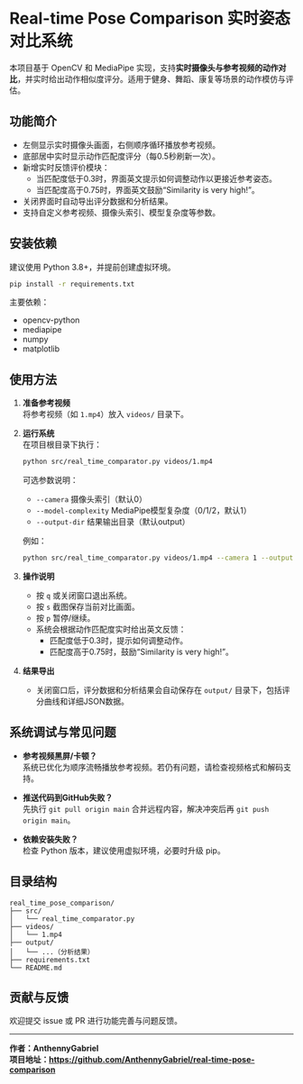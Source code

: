 # Real-time Pose Comparison 实时姿态对比系统

本项目基于 OpenCV 和 MediaPipe 实现，支持**实时摄像头与参考视频的动作对比**，并实时给出动作相似度评分。适用于健身、舞蹈、康复等场景的动作模仿与评估。

## 功能简介

- 左侧显示实时摄像头画面，右侧顺序循环播放参考视频。
- 底部居中实时显示动作匹配度评分（每0.5秒刷新一次）。
- 新增实时反馈评价模块：
  - 当匹配度低于0.3时，界面英文提示如何调整动作以更接近参考姿态。
  - 当匹配度高于0.75时，界面英文鼓励“Similarity is very high!”。
- 关闭界面时自动导出评分数据和分析结果。
- 支持自定义参考视频、摄像头索引、模型复杂度等参数。

## 安装依赖

建议使用 Python 3.8+，并提前创建虚拟环境。

```bash
pip install -r requirements.txt
```

主要依赖：
- opencv-python
- mediapipe
- numpy
- matplotlib

## 使用方法

1. **准备参考视频**  
   将参考视频（如 `1.mp4`）放入 `videos/` 目录下。

2. **运行系统**  
   在项目根目录下执行：

   ```bash
   python src/real_time_comparator.py videos/1.mp4
   ```

   可选参数说明：
   - `--camera` 摄像头索引（默认0）
   - `--model-complexity` MediaPipe模型复杂度（0/1/2，默认1）
   - `--output-dir` 结果输出目录（默认output）

   例如：

   ```bash
   python src/real_time_comparator.py videos/1.mp4 --camera 1 --output-dir results
   ```

3. **操作说明**
   - 按 `q` 或关闭窗口退出系统。
   - 按 `s` 截图保存当前对比画面。
   - 按 `p` 暂停/继续。
   - 系统会根据动作匹配度实时给出英文反馈：
     - 匹配度低于0.3时，提示如何调整动作。
     - 匹配度高于0.75时，鼓励“Similarity is very high!”。

4. **结果导出**
   - 关闭窗口后，评分数据和分析结果会自动保存在 `output/` 目录下，包括评分曲线和详细JSON数据。

## 系统调试与常见问题

- **参考视频黑屏/卡顿？**  
  系统已优化为顺序流畅播放参考视频。若仍有问题，请检查视频格式和解码支持。

- **推送代码到GitHub失败？**  
  先执行 `git pull origin main` 合并远程内容，解决冲突后再 `git push origin main`。

- **依赖安装失败？**  
  检查 Python 版本，建议使用虚拟环境，必要时升级 pip。

## 目录结构

```
real_time_pose_comparison/
├── src/
│   └── real_time_comparator.py
├── videos/
│   └── 1.mp4
├── output/
│   └── ...（分析结果）
├── requirements.txt
└── README.md
```

## 贡献与反馈

欢迎提交 issue 或 PR 进行功能完善与问题反馈。

---

**作者：AnthennyGabriel**  
**项目地址：https://github.com/AnthennyGabriel/real-time-pose-comparison**